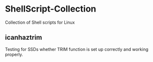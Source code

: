 # ShellScript-Collection
Collection of Shell scripts for Linux

## icanhaztrim
Testing for SSDs whether TRIM function is set up correctly and working properly.
